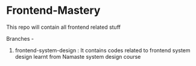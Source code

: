 # Frontend-Mastery
This repo will contain all frontend related stuff

Branches - 
1. frontend-system-design : It contains codes related to frontend system design learnt from Namaste system design course
